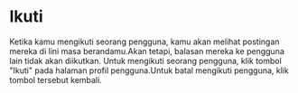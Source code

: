 # Ikuti

Ketika kamu mengikuti seorang pengguna, kamu akan melihat postingan mereka di lini masa berandamu.Akan tetapi, balasan mereka ke pengguna lain tidak akan diikutkan.
Untuk mengikuti seorang pengguna, klik tombol "Ikuti" pada halaman profil pengguna.Untuk batal mengikuti pengguna, klik tombol tersebut kembali.
